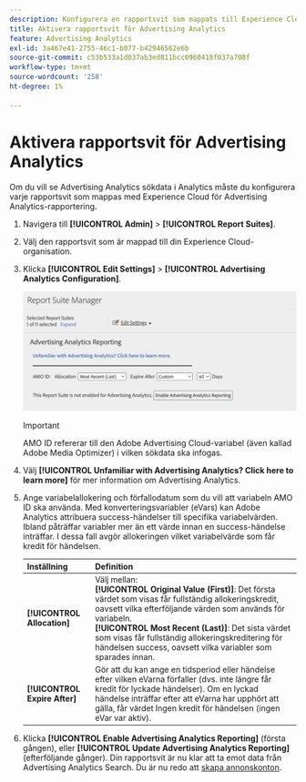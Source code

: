 ```yaml
---
description: Konfigurera en rapportsvit som mappats till Experience Cloud för användning i Advertising Analytics.
title: Aktivera rapportsvit för Advertising Analytics
feature: Advertising Analytics
exl-id: 3a467e41-2755-46c1-b077-b42946562e6b
source-git-commit: c53b533a1d037ab3ed811bcc0960418f037a708f
workflow-type: tm+mt
source-wordcount: '258'
ht-degree: 1%

---
```


# Aktivera rapportsvit för Advertising Analytics

Om du vill se Advertising Analytics sökdata i Analytics måste du konfigurera varje rapportsvit som mappas med Experience Cloud för Advertising Analytics-rapportering.

1. Navigera till **[!UICONTROL Admin]** > **[!UICONTROL Report Suites]**.

1. Välj den rapportsvit som är mappad till din Experience Cloud-organisation.
1. Klicka **[!UICONTROL Edit Settings]** > **[!UICONTROL Advertising Analytics Configuration]**.

   ![Rapportering](assets/aa-reporting.png)

   >[!IMPORTANT]
   >
   >AMO ID refererar till den Adobe Advertising Cloud-variabel (även kallad Adobe Media Optimizer) i vilken sökdata ska infogas.

1. Välj **[!UICONTROL Unfamiliar with Advertising Analytics? Click here to learn more]** för mer information om Advertising Analytics.

1. Ange variabelallokering och förfallodatum som du vill att variabeln AMO ID ska använda. Med konverteringsvariabler (eVars) kan Adobe Analytics attribuera success-händelser till specifika variabelvärden. Ibland påträffar variabler mer än ett värde innan en success-händelse inträffar. I dessa fall avgör allokeringen vilket variabelvärde som får kredit för händelsen.

   | Inställning | Definition |
   |--- |--- |
   | **[!UICONTROL Allocation]** | Välj mellan:<br/> **[!UICONTROL Original Value (First)]**: Det första värdet som visas får fullständig allokeringskredit, oavsett vilka efterföljande värden som används för variabeln. <br/>**[!UICONTROL Most Recent (Last)]**: Det sista värdet som visas får fullständig allokeringskreditering för händelsen success, oavsett vilka variabler som sparades innan. |
   | **[!UICONTROL Expire After]** | Gör att du kan ange en tidsperiod eller händelse efter vilken eVarna förfaller (dvs. inte längre får kredit för lyckade händelser).  Om en lyckad händelse inträffar efter att eVarna har upphört att gälla, får värdet Ingen kredit för händelsen (ingen eVar var aktiv). |

1. Klicka **[!UICONTROL Enable Advertising Analytics Reporting]** (första gången), eller **[!UICONTROL Update Advertising Analytics Reporting]** (efterföljande gånger). Din rapportsvit är nu klar att ta emot data från Advertising Analytics Search. Du är nu redo att [skapa annonskonton](/help/integrate/c-advertising-analytics/c-adanalytics-workflow/aa-create-ad-account.md).
